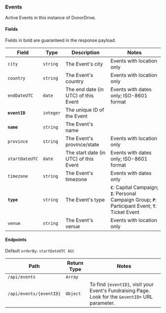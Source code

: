 ### Events
Active Events in this instance of DonorDrive.

#### Fields

Fields in bold are guaranteed in the response payload.

|Field|Type|Description|Notes|
|---|---|---|---|
|`city`|`string`|The Event's city|Events with location only||
|`country`|`string`|The Event's country|Events with location only||
|`endDateUTC`|`date`|The end date (in UTC) of this Event|Events with dates only; ISO-8601 format|
|**`eventID`**|`integer`|The unique ID of the Event||
|**`name`**|`string`|The Event's name||
|`province`|`string`|The Event's province/state|Events with location only|
|`startDateUTC`|`date`|The start date (in UTC) of this Event|Events with dates only; ISO-8601 format|
|`timezone`|`string`|The Event's timezone|Events with dates only|
|**`type`**|`string`|The Event's type|**`C`**: Capital Campaign; **`I`**: Personal Campaign Group; **`P`**: Participant Event; **`T`**: Ticket Event|
|`venue`|`string`|The Event's venue|Events with location only|

#### Endpoints

Default `orderBy`: `startDateUTC ASC`

|Path|Return Type|Notes|
|---|---|---|
|`/api/events`|`Array`||
|`/api/events/{eventID}`|`Object`|To find `{eventID}`, visit your Event's Fundraising Page. Look for the `&eventID=` URL parameter.|